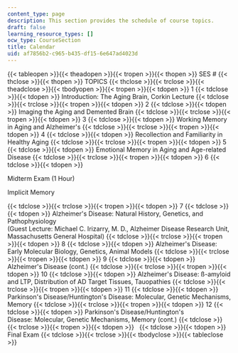 ```yaml
---
content_type: page
description: This section provides the schedule of course topics.
draft: false
learning_resource_types: []
ocw_type: CourseSection
title: Calendar
uid: af7856b2-c965-b435-df15-6e647ad4023d
---
```

{{< tableopen >}}{{< theadopen >}}{{< tropen >}}{{< thopen >}}
SES #
{{< thclose >}}{{< thopen >}}
TOPICS
{{< thclose >}}{{< trclose >}}{{< theadclose >}}{{< tbodyopen >}}{{< tropen >}}{{< tdopen >}}
1
{{< tdclose >}}{{< tdopen >}}
Introduction: The Aging Brain, Corkin Lecture
{{< tdclose >}}{{< trclose >}}{{< tropen >}}{{< tdopen >}}
2
{{< tdclose >}}{{< tdopen >}}
Imaging the Aging and Demented Brain
{{< tdclose >}}{{< trclose >}}{{< tropen >}}{{< tdopen >}}
3
{{< tdclose >}}{{< tdopen >}}
Working Memory in Aging and Alzheimer's
{{< tdclose >}}{{< trclose >}}{{< tropen >}}{{< tdopen >}}
4
{{< tdclose >}}{{< tdopen >}}
Recollection and Familiarity in Healthy Aging
{{< tdclose >}}{{< trclose >}}{{< tropen >}}{{< tdopen >}}
5
{{< tdclose >}}{{< tdopen >}}
Emotional Memory in Aging and Age-related Disease
{{< tdclose >}}{{< trclose >}}{{< tropen >}}{{< tdopen >}}
6
{{< tdclose >}}{{< tdopen >}}

Midterm Exam (1 Hour)

Implicit Memory

{{< tdclose >}}{{< trclose >}}{{< tropen >}}{{< tdopen >}}
7
{{< tdclose >}}{{< tdopen >}}
Alzheimer's Disease: Natural History, Genetics, and Pathophysiology   
(Guest Lecture: Michael C. Irizarry, M. D., Alzheimer Disease Research Unit, Massachusetts General Hospital)
{{< tdclose >}}{{< trclose >}}{{< tropen >}}{{< tdopen >}}
8
{{< tdclose >}}{{< tdopen >}}
Alzheimer's Disease: Early Molecular Biology, Genetics, Animal Models
{{< tdclose >}}{{< trclose >}}{{< tropen >}}{{< tdopen >}}
9
{{< tdclose >}}{{< tdopen >}}
Alzheimer's Disease (cont.)
{{< tdclose >}}{{< trclose >}}{{< tropen >}}{{< tdopen >}}
10
{{< tdclose >}}{{< tdopen >}}
Alzheimer's Disease: ß-amyloid and LTP, Distribution of AD Target Tissues, Tauopathies
{{< tdclose >}}{{< trclose >}}{{< tropen >}}{{< tdopen >}}
11
{{< tdclose >}}{{< tdopen >}}
Parkinson's Disease/Huntington's Disease: Molecular, Genetic Mechanisms, Memory
{{< tdclose >}}{{< trclose >}}{{< tropen >}}{{< tdopen >}}
12
{{< tdclose >}}{{< tdopen >}}
Parkinson's Disease/Huntington's Disease: Molecular, Genetic Mechanisms, Memory (cont.)
{{< tdclose >}}{{< trclose >}}{{< tropen >}}{{< tdopen >}}
 
{{< tdclose >}}{{< tdopen >}}
Final Exam
{{< tdclose >}}{{< trclose >}}{{< tbodyclose >}}{{< tableclose >}}